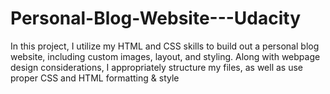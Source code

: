 # Personal-Blog-Website---Udacity
In this project, I utilize my HTML and CSS skills to build out a personal blog website, including custom images, layout, and styling. Along with webpage design considerations, I appropriately structure my files, as well as use proper CSS and HTML formatting &amp; style

